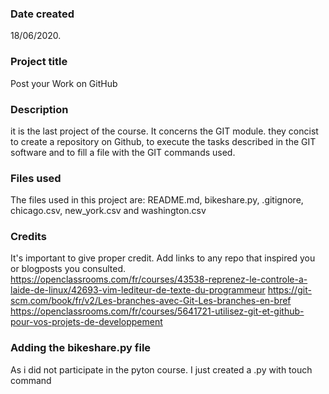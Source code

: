 ### Date created
18/06/2020.

### Project title
Post your Work on GitHub

### Description

it is the last project of the course. It concerns the GIT module. they concist to create a repository on Github, to execute the tasks described in the GIT software and to fill a file with the GIT commands used.

### Files used
The files used in this project are: README.md, bikeshare.py, .gitignore, chicago.csv, new_york.csv and washington.csv

### Credits
It's important to give proper credit. Add links to any repo that inspired you or blogposts you consulted.
https://openclassrooms.com/fr/courses/43538-reprenez-le-controle-a-laide-de-linux/42693-vim-lediteur-de-texte-du-programmeur
https://git-scm.com/book/fr/v2/Les-branches-avec-Git-Les-branches-en-bref
https://openclassrooms.com/fr/courses/5641721-utilisez-git-et-github-pour-vos-projets-de-developpement
### Adding the bikeshare.py file
As i did not participate in the pyton course. I just created a .py with touch command

